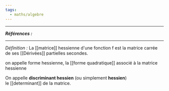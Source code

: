 ```yaml
---
tags:
  - maths/algebre
---
```



---
***Références :***

---
*Définition :* 
La [[matrice]] hessienne d'une fonction f est la matrice carrée de ses [[Dérivées]] partielles secondes.

on appelle forme hessienne, la [[forme quadratique]] associé à la matrice hessienne

On appelle **discriminant hessien** (ou simplement **hessien**) le [[determinant]] de la matrice.


